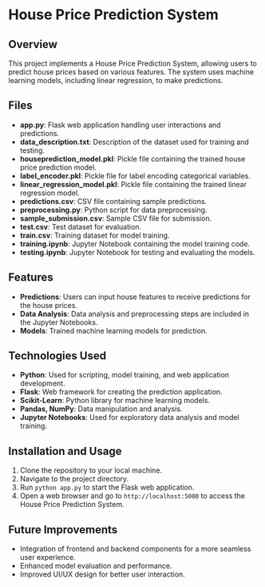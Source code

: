 # House Price Prediction System

## Overview

This project implements a House Price Prediction System, allowing users to predict house prices based on various features. The system uses machine learning models, including linear regression, to make predictions.

## Files

- **app.py**: Flask web application handling user interactions and predictions.
- **data_description.txt**: Description of the dataset used for training and testing.
- **houseprediction_model.pkl**: Pickle file containing the trained house price prediction model.
- **label_encoder.pkl**: Pickle file for label encoding categorical variables.
- **linear_regression_model.pkl**: Pickle file containing the trained linear regression model.
- **predictions.csv**: CSV file containing sample predictions.
- **preprocessing.py**: Python script for data preprocessing.
- **sample_submission.csv**: Sample CSV file for submission.
- **test.csv**: Test dataset for evaluation.
- **train.csv**: Training dataset for model training.
- **training.ipynb**: Jupyter Notebook containing the model training code.
- **testing.ipynb**: Jupyter Notebook for testing and evaluating the models.

## Features

- **Predictions**: Users can input house features to receive predictions for the house prices.
- **Data Analysis**: Data analysis and preprocessing steps are included in the Jupyter Notebooks.
- **Models**: Trained machine learning models for prediction.

## Technologies Used

- **Python**: Used for scripting, model training, and web application development.
- **Flask**: Web framework for creating the prediction application.
- **Scikit-Learn**: Python library for machine learning models.
- **Pandas, NumPy**: Data manipulation and analysis.
- **Jupyter Notebooks**: Used for exploratory data analysis and model training.

## Installation and Usage

1. Clone the repository to your local machine.
2. Navigate to the project directory.
3. Run `python app.py` to start the Flask web application.
4. Open a web browser and go to `http://localhost:5000` to access the House Price Prediction System.

## Future Improvements

- Integration of frontend and backend components for a more seamless user experience.
- Enhanced model evaluation and performance.
- Improved UI/UX design for better user interaction.

